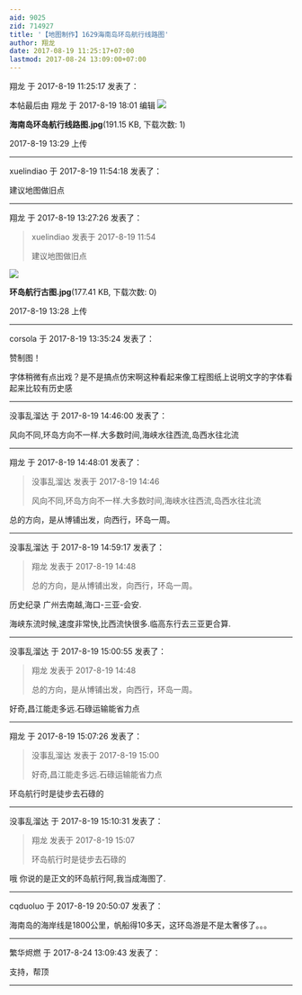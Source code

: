 ```yaml
---
aid: 9025
zid: 714927
title: '【地图制作】1629海南岛环岛航行线路图'
author: 翔龙
date: 2017-08-19 11:25:17+07:00
lastmod: 2017-08-24 13:09:00+07:00
---
```


翔龙 于 2017-8-19 11:25:17 发表了：

本帖最后由 翔龙 于 2017-8-19 18:01 编辑 ![](https://cdn.jsdelivr.net/gh/lzjluzijie/beichao@main/img/132930gcnlnvcbhffhfb72.jpg)



**海南岛环岛航行线路图.jpg**(191.15 KB, 下载次数: 1)



2017-8-19 13:29 上传

---------

xuelindiao 于 2017-8-19 11:54:18 发表了：

建议地图做旧点

---------

翔龙 于 2017-8-19 13:27:26 发表了：

> xuelindiao 发表于 2017-8-19 11:54
> 
> 建议地图做旧点



![](https://cdn.jsdelivr.net/gh/lzjluzijie/beichao@main/img/132800vix1zytop0p0pjj1.jpg)



**环岛航行古图.jpg**(177.41 KB, 下载次数: 0)



2017-8-19 13:28 上传

---------

corsola 于 2017-8-19 13:35:24 发表了：

赞制图！

字体稍微有点出戏？是不是搞点仿宋啊这种看起来像工程图纸上说明文字的字体看起来比较有历史感

---------

没事乱溜达 于 2017-8-19 14:46:00 发表了：

风向不同,环岛方向不一样.大多数时间,海峡水往西流,岛西水往北流

---------

翔龙 于 2017-8-19 14:48:01 发表了：

> 没事乱溜达 发表于 2017-8-19 14:46
> 
> 风向不同,环岛方向不一样.大多数时间,海峡水往西流,岛西水往北流



总的方向，是从博铺出发，向西行，环岛一周。

---------

没事乱溜达 于 2017-8-19 14:59:17 发表了：

> 翔龙 发表于 2017-8-19 14:48
> 
> 总的方向，是从博铺出发，向西行，环岛一周。



历史纪录 广州去南越,海口-三亚-会安.

海峡东流时候,速度非常快,比西流快很多.临高东行去三亚更合算.

---------

没事乱溜达 于 2017-8-19 15:00:55 发表了：

> 翔龙 发表于 2017-8-19 14:48
> 
> 总的方向，是从博铺出发，向西行，环岛一周。



好奇,昌江能走多远.石碌运输能省力点

---------

翔龙 于 2017-8-19 15:07:26 发表了：

> 没事乱溜达 发表于 2017-8-19 15:00
> 
> 好奇,昌江能走多远.石碌运输能省力点



环岛航行时是徒步去石碌的

---------

没事乱溜达 于 2017-8-19 15:10:31 发表了：

> 翔龙 发表于 2017-8-19 15:07
> 
> 环岛航行时是徒步去石碌的



哦 你说的是正文的环岛航行阿,我当成海图了.

---------

cqduoluo 于 2017-8-19 20:50:07 发表了：

海南岛的海岸线是1800公里，帆船得10多天，这环岛游是不是太奢侈了。。。

---------

繁华烬燃 于 2017-8-24 13:09:43 发表了：

支持，帮顶

---------


